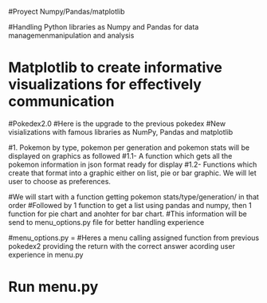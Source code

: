 #Proyect Numpy/Pandas/matplotlib

#Handling Python libraries as Numpy and Pandas for data managemenmanipulation and analysis
# Matplotlib to create informative visualizations for effectively communication 

#Pokedex2.0 
#Here is the upgrade to the previous pokedex
#New visializations with famous libraries as NumPy, Pandas and matplotlib

#1. Pokemon by type, pokemon per generation and pokemon stats will be displayed on graphics as followed
#1.1- A function which gets all the pokemon information in json format ready for display
#1.2- Functions which create that format into a graphic either on list, pie or bar graphic. We will let user to choose as preferences.

#We will start with a function getting pokemon stats/type/generation/ in that order
#Followed by 1 function to get a list using pandas and numpy, then 1 function for pie chart and anohter for bar chart.
#This information will be send to menu_options.py file for better handling experience

#menu_options.py = #Heres  a menu calling assigned function from previous pokedex2 providing the return with the correct answer acording user experience in menu.py  



<h1>Run menu.py<h1>
